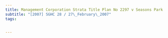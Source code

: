 ```yaml
---
title: Management Corporation Strata Title Plan No 2297 v Seasons Park Ltd 
subtitle: "[2007] SGHC 28 / 27\_February\_2007"
tags:


---
```


